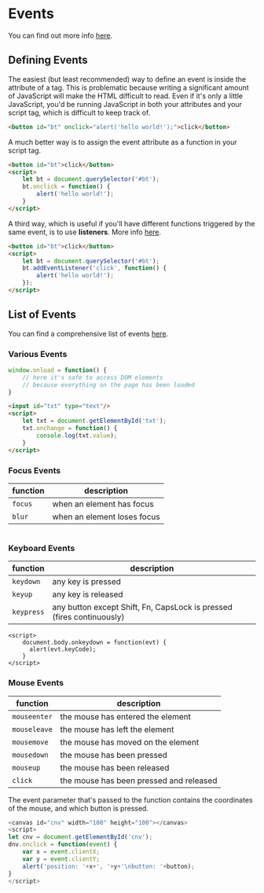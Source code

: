 
# Events

You can find out more info [here](https://developer.mozilla.org/en-US/docs/Web/Events).

## Defining Events

The easiest (but least recommended) way to define an event is inside the attribute of a tag. This is problematic because writing a significant amount of JavaScript will make the HTML difficult to read. Even if it's only a little JavaScript, you'd be running JavaScript in both your attributes and your script tag, which is difficult to keep track of.

```html
<button id="bt" onclick="alert('hello world!');">click</button>
```

A much better way is to assign the event attribute as a function in your script tag.


```html
<button id="bt">click</button>
<script>
    let bt = document.querySelector('#bt');
    bt.onclick = function() {
        alert('hello world!');
    }
</script>
```

A third way, which is useful if you'll have different functions triggered by the same event, is to use **listeners**. More info [here](https://developer.mozilla.org/en-US/docs/Web/API/EventTarget/addEventListener).

```html
<button id="bt">click</button>
<script>
    let bt = document.querySelector('#bt');
    bt.addEventListener('click', function() {
        alert('hello world!');
    });
</script>
```

## List of Events

You can find a comprehensive list of events [here](https://developer.mozilla.org/en-US/docs/Web/Events).



### Various Events


```javascript
window.onload = function() {
    // here it's safe to access DOM elements
    // because everything on the page has been loaded
}
```

```html
<input id="txt" type="text"/>
<script>
    let txt = document.getElementById('txt');
    txt.onchange = function() {
        console.log(txt.value);
    }
</script>

```



### Focus Events

| function | description |
| ----     | ----        |
| `focus` | when an element has focus |
| `blur` | when an element loses focus |


```javascript

```


### Keyboard Events

| function | description |
| ----     | ----        |
| `keydown` | any key is pressed |
| `keyup` | any key is released |
| `keypress` | any button except Shift, Fn, CapsLock is pressed (fires continuously) |

```
<script>
    document.body.onkeydown = function(evt) {
      alert(evt.keyCode);
    }
</script>
```


### Mouse Events


| function | description |
| ----     | ----        |
| `mouseenter` | the mouse has entered the element |
| `mouseleave` | the mouse has left the element
| `mousemove` | the mouse has moved on the element |
| `mousedown` | the mouse has been pressed |
| `mouseup` | the mouse has been released |
| `click` | the mouse has been pressed and released |

The event parameter that's passed to the function contains the coordinates of the mouse, and which button is pressed.

```javascript
<canvas id="cnv" width="100" height="100"></canvas>
<script>
let cnv = document.getElementById('cnv');
dnv.onclick = function(event) {
    var x = event.clientX;
    var y = event.clientY;
    alert('position: '+x+', '+y+'\nbutton: '+button);
}
</script>
```
